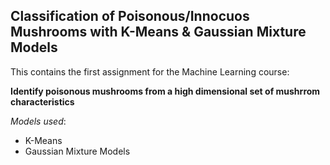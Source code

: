 ## Classification of Poisonous/Innocuos Mushrooms with K-Means & Gaussian Mixture Models

This contains the first assignment for the Machine Learning course:

**Identify poisonous mushrooms from a high dimensional set of mushrrom characteristics**  

*Models used*:  
* K-Means  
* Gaussian Mixture Models  
